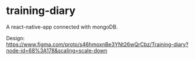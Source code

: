 # training-diary
A react-native-app connected with mongoDB.


Design: https://www.figma.com/proto/s46hmoxnBe3YNt26wQrCbz/Training-diary?node-id=68%3A178&scaling=scale-down
